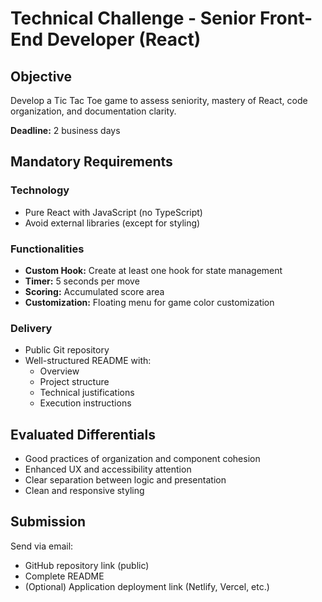 # Technical Challenge - Senior Front-End Developer (React)

## Objective

Develop a Tic Tac Toe game to assess seniority, mastery of React, code organization, and documentation clarity.

**Deadline:** 2 business days

## Mandatory Requirements

### Technology

- Pure React with JavaScript (no TypeScript)
- Avoid external libraries (except for styling)

### Functionalities

- **Custom Hook:** Create at least one hook for state management
- **Timer:** 5 seconds per move
- **Scoring:** Accumulated score area
- **Customization:** Floating menu for game color customization

### Delivery

- Public Git repository
- Well-structured README with:
  - Overview
  - Project structure
  - Technical justifications
  - Execution instructions

## Evaluated Differentials

- Good practices of organization and component cohesion
- Enhanced UX and accessibility attention
- Clear separation between logic and presentation
- Clean and responsive styling

## Submission

Send via email:

- GitHub repository link (public)
- Complete README
- (Optional) Application deployment link (Netlify, Vercel, etc.)
